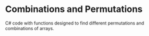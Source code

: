 # Combinations and Permutations

C# code with functions designed to find different permutations and combinations of arrays.
